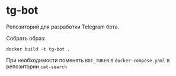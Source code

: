 # tg-bot
Репозиторий для разработки Telegram бота.

Собрать образ:

`docker build -t tg-bot .`

При необходимости поменять `BOT_TOKEN` в `docker-compose.yaml` в репозитории `cat-search`
